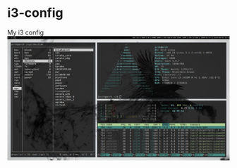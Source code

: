 # i3-config
My i3 config
![](https://github.com/loealoe/i3-config/blob/master/screenshots/2019-06-01-1559419892_screenshot_1366x768.jpg?raw=true)
